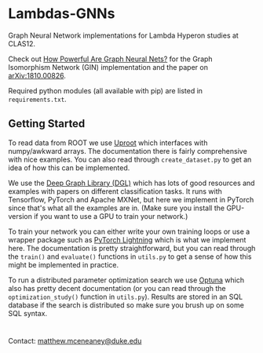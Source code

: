 # Lambdas-GNNs

Graph Neural Network implementations for Lambda Hyperon studies at CLAS12.

Check out [How Powerful Are Graph Neural Nets?](https://github.com/weihua916/powerful-gnns) for the Graph Isomorphism Network (GIN) implementation and the paper on [arXiv:1810.00826](https://arxiv.org/abs/1810.00826).

Required python modules (all available with pip) are listed in `requirements.txt`.

## Getting Started

To read data from ROOT we use [Uproot](https://uproot.readthedocs.io/en/latest/) which interfaces with numpy/awkward arrays.  The documentation there is fairly comprehensive with nice examples.  You can also read through `create_dataset.py` to get an idea of how this can be implemented.

We use the [Deep Graph Library (DGL)](https://www.dgl.ai) which has lots of good resources and examples with papers on different classification tasks.  It runs with Tensorflow, PyTorch and Apache MXNet, but here we implement in PyTorch since that's what all the examples are in.  (Make sure you install the GPU-version if you want to use a GPU to train your network.)

To train your network you can either write your own training loops or use a wrapper package such as [PyTorch Lightning](https://pytorch-lightning.readthedocs.io/en/latest/) which is what we implement here.  The documentation is pretty straightforward, but you can read through the `train()` and `evaluate()` functions in `utils.py` to get a sense of how this might be implemented in practice.

To run a distributed parameter optimization search we use [Optuna](https://optuna.readthedocs.io/en/stable/) which also has pretty decent documentation (or you can read through the `optimization_study()` function in `utils.py`).  Results are stored in an SQL database if the search is distributed so make sure you brush up on some SQL syntax.

#

Contact: matthew.mceneaney@duke.edu
